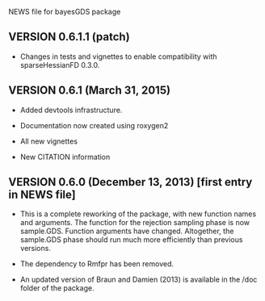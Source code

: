 NEWS file for bayesGDS package

## VERSION 0.6.1.1 (patch)

- Changes in tests and vignettes to enable compatibility with
  sparseHessianFD 0.3.0.

## VERSION 0.6.1 (March 31, 2015)

-  Added devtools infrastructure.

-  Documentation now created using roxygen2

-  All new vignettes

- New CITATION information

## VERSION 0.6.0 (December 13, 2013) [first entry in NEWS file]

- This is a complete reworking of the package, with new function names
   and arguments. The function for the rejection sampling phase is now
   sample.GDS. Function arguments have changed.  Altogether, the
   sample.GDS phase should run much more efficiently than previous versions.  

-  The dependency to Rmfpr has been removed.

-  An updated version of Braun and Damien (2013) is available in the /doc
    folder of the package.
